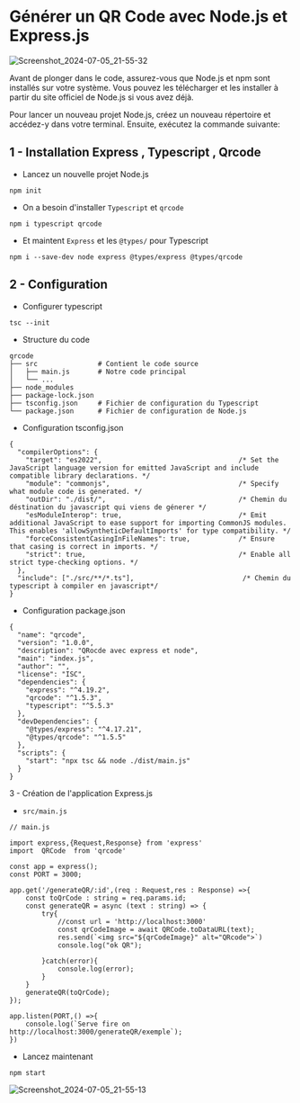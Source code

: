
# Générer un QR Code avec Node.js et Express.js

![Screenshot_2024-07-05_21-55-32](https://github.com/TsitouhRanjafy/QRcode-Express-Node/assets/133124263/179f62ef-1a9e-4dbe-9d09-79662599ae73)

Avant de plonger dans le code, assurez-vous que Node.js et npm sont installés sur votre système. Vous pouvez les télécharger et les installer à partir du site officiel de Node.js si vous avez déjà.

Pour lancer un nouveau projet Node.js, créez un nouveau répertoire et accédez-y dans votre terminal. Ensuite, exécutez la commande suivante:

## 1 - Installation Express , Typescript , Qrcode

- Lancez un nouvelle projet Node.js
```
npm init
```
- On a besoin d'installer `Typescript` et `qrcode`
```
npm i typescript qrcode
```
- Et maintent `Express` et les `@types/` pour Typescript

```
npm i --save-dev node express @types/express @types/qrcode
```

## 2 - Configuration

 - Configurer typescript
```
tsc --init
```

- Structure du code
```
qrcode
├── src               # Contient le code source
│   ├── main.js       # Notre code principal 
│   └── ...          
├── node_modules     
├── package-lock.json
├── tsconfig.json     # Fichier de configuration du Typescript
└── package.json      # Fichier de configuration de Node.js
```

- Configuration tsconfig.json
```
{
  "compilerOptions": {
    "target": "es2022",                                  /* Set the JavaScript language version for emitted JavaScript and include compatible library declarations. */
    "module": "commonjs",                                /* Specify what module code is generated. */
    "outDir": "./dist/",                                 /* Chemin du déstination du javascript qui viens de génerer */
    "esModuleInterop": true,                             /* Emit additional JavaScript to ease support for importing CommonJS modules. This enables 'allowSyntheticDefaultImports' for type compatibility. */
    "forceConsistentCasingInFileNames": true,            /* Ensure that casing is correct in imports. */
    "strict": true,                                      /* Enable all strict type-checking options. */
  },
  "include": ["./src/**/*.ts"],                           /* Chemin du typescript à compiler en javascript*/
}
```

- Configuration package.json
  
```
{
  "name": "qrcode",
  "version": "1.0.0",
  "description": "QRocde avec express et node",
  "main": "index.js",
  "author": "",
  "license": "ISC",
  "dependencies": {
    "express": "^4.19.2",
    "qrcode": "^1.5.3",
    "typescript": "^5.5.3"
  },
  "devDependencies": {
    "@types/express": "^4.17.21",
    "@types/qrcode": "^1.5.5"
  },
  "scripts": {
    "start": "npx tsc && node ./dist/main.js"
  }
}

```

3 - Création de l'application Express.js
- `src/main.js`
```
// main.js

import express,{Request,Response} from 'express'
import  QRCode  from 'qrcode'

const app = express();
const PORT = 3000;

app.get('/generateQR/:id',(req : Request,res : Response) =>{
    const toQrCode : string = req.params.id;
    const generateQR = async (text : string) => {
        try{
            //const url = 'http://localhost:3000'
            const qrCodeImage = await QRCode.toDataURL(text);
            res.send(`<img src="${qrCodeImage}" alt="QRcode">`)
            console.log("ok QR");
            
        }catch(error){
            console.log(error);
        }
    }  
    generateQR(toQrCode);
});

app.listen(PORT,() =>{
    console.log(`Serve fire on http://localhost:3000/generateQR/exemple`);
})
```
- Lancez maintenant
```
npm start
```

![Screenshot_2024-07-05_21-55-13](https://github.com/TsitouhRanjafy/QRcode-Express-Node/assets/133124263/15254818-512b-4ec6-9457-e2a0ff10c868)




